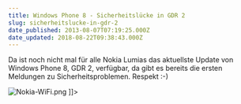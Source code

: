 ```yaml
---
title: Windows Phone 8 - Sicherheitslücke in GDR 2
slug: sicherheitslucke-in-gdr-2
date_published: 2013-08-07T07:19:25.000Z
date_updated: 2018-08-22T09:38:43.000Z
---
```


Da ist noch nicht mal für alle Nokia Lumias das aktuellste Update von Windows Phone 8, GDR 2, verfügbar, da gibt es bereits die ersten Meldungen zu Sicherheitsproblemen. Respekt :-)

![Nokia-WiFi.png](//thafaker.de/assets_c/2013/08/Nokia-WiFi-thumb-580x361-473.png)
]]>
